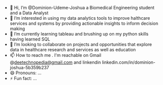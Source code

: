 - 👋 Hi, I’m @Dominion-Udeme-Joshua a Biomedical Engineering student and a Data Analyst
- 👀 I’m interested in using my data analytics tools to improve halthcare services and systems by providing actionable insights to inform decision making
- 🌱 I’m currently learning tableau and brushing up on my python skills having learned SQL
- 💞️ I’m looking to collaborate on projects and opportunities that explore data in healthcare research and services as well as education 
- 📫 How to reach me . I'm reachable on Gmail @deetechnopedia@gmail.com and linkendin linkedin.com/in/dominion-joshua-5b359b237
- 😄 Pronouns: ...
- ⚡ Fun fact: ...
  

<!---
Dominion-Udeme-Joshua/Dominion-Udeme-Joshua is a ✨ special ✨ repository because its `README.md` (this file) appears on your GitHub profile.
You can click the Preview link to take a look at your changes.
--->
